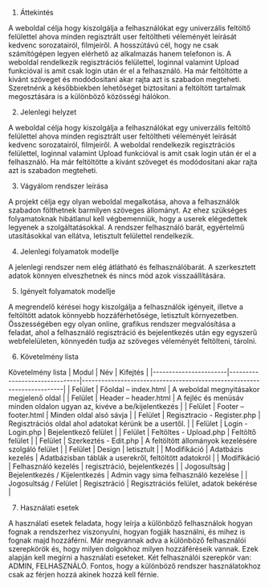 1. Áttekintés

A weboldal célja hogy kiszolgálja a felhasználókat egy univerzális feltöltő felülettel ahova minden regisztrált user feltöltheti véleményét leírását kedvenc sorozatairól, filmjeiről. 
A hosszútávú cél, hogy ne csak számítógépen legyen elérhető az alkalmazás hanem telefonon is.
A weboldal rendelkezik regisztrációs felülettel, loginnal valamint Upload funkcióval is amit csak login után ér el a felhasználó. Ha már feltöltötte a kivánt szöveget és modódositani akar rajta azt is szabadon megteheti.
Szeretnénk a későbbiekben lehetőséget biztosítani a feltöltött tartalmak megosztására is a különböző közösségi hálókon.


2. Jelenlegi helyzet

A weboldal célja hogy kiszolgálja a felhasználókat egy univerzális feltöltő felülettel ahova minden regisztrált user feltöltheti véleményét leírását kedvenc sorozatairól, filmjeiről. 
A weboldal rendelkezik regisztrációs felülettel, loginnal valamint Upload funkcióval is amit csak login után ér el a felhasználó. Ha már feltöltötte a kivánt szöveget és modódositani akar rajta azt is szabadon megteheti.


3. Vágyálom rendszer leírása

A projekt célja egy olyan weboldal megalkotása, ahova a felhasználók szabadon fölthetnek barmilyen szöveges állományt. 
Az ehez szükséges folyamatoknak hibátlanul kell végbemenniük, hogy a userek elégedettek legyenek a szolgáltatásokkal. 
A rendszer felhasználó barát, egyértelmű utasításokkal van ellátva, letisztult felülettel rendelkezik.



4. Jelenlegi folyamatok modellje

A jelenlegi rendszer nem elég átlátható és felhasználóbarát. A szerkesztett adatok könnyen elveszhetnek és nincs mód azok visszaállítására.



5. Igényelt folyamatok modellje

A megrendelő kérései hogy kiszolgálja a felhasználók igényeit, illetve a 
feltöltött adatok könnyebb hozzáférhetősége, letisztult környezetben. Összességében 
egy olyan online, grafikus rendszer megvalósítása a feladat, ahol a felhasználó regisztráció
és bejelentkezés után egy egyszerű webfelelületen, könnyedén tudja az szöveges véleményét feltölteni, 
tárolni.



6. Követelmény lista

Követelmény lista | Modul | Név | Kifejtés | |-----------------------|-------------------------------|------------------------------------------------------------------------| | Felület | Főoldal – index.html | A weboldal megnyitásakor megjelenő oldal | | Felület | Header – header.html | A fejléc és menüsáv minden oldalon ugyan az, kivéve a be/kijelentkezés | | Felület | Footer – footer.html | Minden oldal alsó sávja | | Felület | Regisztracio - Register.php | Regisztrációs oldal ahol adatokat kérünk be a usertől. |
| Felület | Login - Login.php | Bejelentkező felület | | Felület | Feltöltes - Upload.php | Feltöltő felület | | Felület | Szerkeztés - Edit.php | A feltöltött állományok kezelésére szolgáló felület | | Felület | Design | letisztult | | Modifikáció | Adatbázis kezelés | Adatbázisban táblák a userekről, feltöltött adatokról | | Modifikáció | Felhasználó kezelés | regisztráció, bejelentkezés | | Jogosultság | Bejelentkezés / Kijelentkezés | Admin vagy sima felhasználó kezelése | | Jogosultság / Felület | Regisztráció | Regisztrációs felület, adatok bekérése |


7. Használati esetek

A használati esetek feladata, hogy leírja a különböző felhasználok hogyan fognak a rendszerhez viszonyulni, hogyan fogják használni, és mihez is fognak majd hozzáférni.
Már megvannak adva a különböző felhasználói szerepkörök és, hogy milyen dolgokhoz milyen hozzáféréseik vannak. Ezek alapján kell megírni a használati eseteket.
Két felhasználói szerepkör van: ADMIN, FELHASZNÁLÓ. Fontos, hogy a különböző rendszer használatokhoz csak az férjen hozzá akinek hozzá kell férnie.
